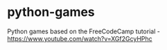 # python-games
Python games based on the FreeCodeCamp tutorial - https://www.youtube.com/watch?v=XGf2GcyHPhc
